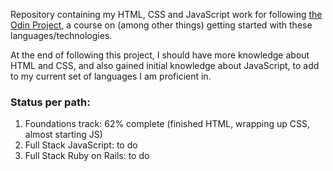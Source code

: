 Repository containing my HTML, CSS and JavaScript work for following [the Odin Project](https://www.theodinproject.com),
a course on (among other things) getting started with these languages/technologies.

At the end of following this project, I should have more knowledge about HTML and CSS, and also gained initial knowledge
about JavaScript, to add to my current set of languages I am proficient in.

### Status per path:
1. Foundations track: 62% complete (finished HTML, wrapping up CSS, almost starting JS)
2. Full Stack JavaScript: to do
3. Full Stack Ruby on Rails: to do